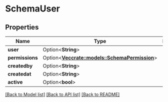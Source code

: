 # SchemaUser

## Properties

Name | Type | Description | Notes
------------ | ------------- | ------------- | -------------
**user** | Option<**String**> |  | [optional]
**permissions** | Option<[**Vec<crate::models::SchemaPermission>**](schemaPermission.md)> |  | [optional]
**createdby** | Option<**String**> |  | [optional]
**createdat** | Option<**String**> |  | [optional]
**active** | Option<**bool**> |  | [optional]

[[Back to Model list]](../README.md#documentation-for-models) [[Back to API list]](../README.md#documentation-for-api-endpoints) [[Back to README]](../README.md)


